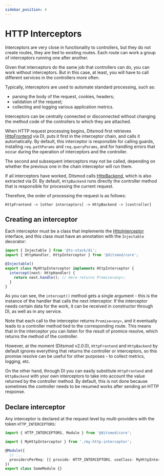 ```yaml
---
sidebar_position: 4
---
```


# HTTP Interceptors

Interceptors are very close in functionality to controllers, but they do not create routes, they
are tied to existing routes. Each route can work a group of interceptors running one after another.

Given that interceptors do the same job that controllers can do, you can work without interceptors.
But in this case, at least, you will have to call different services in the controllers more often.

Typically, interceptors are used to automate standard processing, such as:

- parsing the body of the request, cookies, headers;
- validation of the request;
- collecting and logging various application metrics.

Interceptors can be centrally connected or disconnected without changing the method code of the
controllers to which they are attached.

When HTTP request processing begins, Ditsmod first retrieves [HttpFrontend][2] via DI, puts it
first in the interceptor chain, and calls it automatically. By default, this interceptor is
responsible for calling guards, installing `req.pathParams` and `req.queryParams`, and for handling
errors that occur during the operation of interceptors and the controller.

The second and subsequent interceptors may not be called, depending on whether the previous one in
the chain interceptor will run them.

If all interceptors have worked, Ditsmod calls [HttpBackend][3], which is also extracted via DI. By
default, `HttpBackend` runs directly the controller method that is responsible for processing the
current request.

Therefore, the order of processing the request is as follows:

```text
HttpFrontend -> [other interceptors] -> HttpBackend -> [controller]
```

## Creating an interceptor

Each interceptor must be a class that implements the [HttpInterceptor][1] interface, and this class
must have an annotation with the `Injectable` decorator:

```ts
import { Injectable } from '@ts-stack/di';
import { HttpHandler, HttpInterceptor } from '@ditsmod/core';

@Injectable()
export class MyHttpInterceptor implements HttpInterceptor {
  intercept(next: HttpHandler) {
    return next.handle(); // Here returns Promise<any>;
  }
}
```

As you can see, the `intercept()` method gets a single argument - this is the instance of the
handler that calls the next interceptor. If the interceptor needs certain data for the work, it
can be received in constructor through DI, as well as in any service.

Note that each call to the interceptor returns `Promise<any>`, and it eventually leads to a
controller method tied to the corresponding route. This means that in the interceptor you can
listen for the result of promice resolve, which returns the method of the controller.

However, at the moment (Ditsmod v2.0.0), `HttpFrontend` and `HttpBackend` by default ignores everything that returns
the controller or interceptors, so this promise resolve can be useful for other purposes - to
collect metrics, logging, etc.

On the other hand, through DI you can easily substitute `HttpFrontend` and `HttpBackend` with your
own interceptors to take into account the value returned by the controller method. By default, this is not done because sometimes the controller needs to be resumed works after sending an HTTP response.

## Declare interceptor

Any interceptor is declared at the request level by multi-providers with the token
`HTTP_INTERCEPTORS`:

```ts
import { HTTP_INTERCEPTORS, Module } from '@ditsmod/core';

import { MyHttpInterceptor } from './my-http-interceptor';

@Module({
  // ...
  providersPerReq: [{ provide: HTTP_INTERCEPTORS, useClass: MyHttpInterceptor, multi: true }],
})
export class SomeModule {}
```

[1]: https://github.com/ditsmod/ditsmod/blob/core-1.0.0/packages/core/src/types/http-interceptor.ts#L9-L11
[2]: https://github.com/ditsmod/ditsmod/blob/core-1.0.0/packages/core/src/types/http-interceptor.ts#L18-L20
[3]: https://github.com/ditsmod/ditsmod/blob/core-1.0.0/packages/core/src/types/http-interceptor.ts#L41-L43
